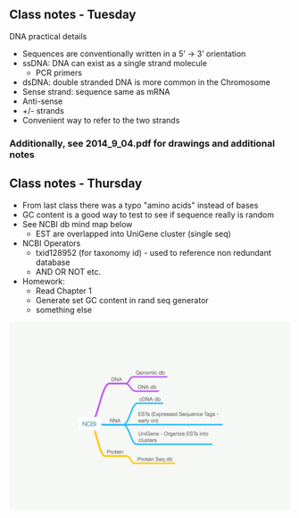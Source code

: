 ## Class notes - Tuesday

DNA practical details
* Sequences are conventionally written in a 5’ -> 3’ orientation
* ssDNA: DNA can exist as a single strand molecule
  * PCR primers
* dsDNA: double stranded DNA is more common in the Chromosome
* Sense strand: sequence same as mRNA
 * Anti-sense
* +/- strands
 * Convenient way to refer to the two strands

### Additionally, see 2014_9_04.pdf for drawings and additional notes

## Class notes - Thursday

- From last class there was a typo "amino acids" instead of bases
- GC content is a good way to test to see if sequence really is random
- See NCBI db mind map below
    - EST are overlapped into UniGene cluster (single seq)
- NCBI Operators
    - txid128952 (for taxonomy id) - used to reference non redundant database
    - AND OR NOT etc.
- Homework:
    - Read Chapter 1
    - Generate set GC content in rand seq generator
    - something else

![Mind Map](NCBI%20db.mindnode/QuickLook/Preview.jpg)
